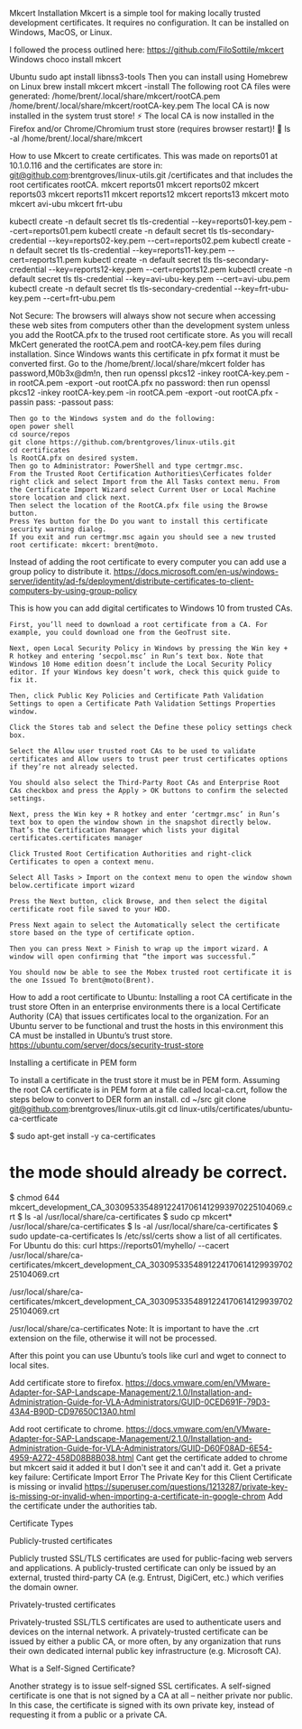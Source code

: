 Mkcert Installation 
Mkcert is a simple tool for making locally trusted development certificates. It requires no configuration. It can be installed on Windows, MacOS, or Linux. 

I followed the process outlined here: https://github.com/FiloSottile/mkcert 
Windows 
choco install mkcert 

Ubuntu 
sudo apt install libnss3-tools 
Then you can install using Homebrew on Linux 
brew install mkcert 
mkcert -install 
The following root CA files were generated: 
/home/brent/.local/share/mkcert/rootCA.pem 
/home/brent/.local/share/mkcert/rootCA-key.pem 
The local CA is now installed in the system trust store! ⚡️
The local CA is now installed in the Firefox and/or Chrome/Chromium trust store (requires browser restart)! 🦊
ls -al /home/brent/.local/share/mkcert

How to use Mkcert to create certificates. 
This was made on reports01 at 10.1.0.116
and the certificates are store in: git@github.com:brentgroves/linux-utils.git /certificates
and that includes the root certificates rootCA.
mkcert reports01
mkcert reports02
mkcert reports03
mkcert reports11
mkcert reports12
mkcert reports13
mkcert moto
mkcert avi-ubu
mkcert frt-ubu

kubectl create -n default secret tls tls-credential --key=reports01-key.pem --cert=reports01.pem
kubectl create -n default secret tls tls-secondary-credential --key=reports02-key.pem --cert=reports02.pem
kubectl create -n default secret tls tls-credential --key=reports11-key.pem --cert=reports11.pem
kubectl create -n default secret tls tls-secondary-credential --key=reports12-key.pem --cert=reports12.pem
kubectl create -n default secret tls tls-credential --key=avi-ubu-key.pem --cert=avi-ubu.pem
kubectl create -n default secret tls tls-secondary-credential --key=frt-ubu-key.pem --cert=frt-ubu.pem

Not Secure: 
The browsers will always show not secure when accessing these web sites from computers other than the development system unless you add the RootCA.pfx to the trused root certificate store. 
As you will recall MkCert generated the rootCA.pem and rootCA-key.pem files during installation. Since Windows wants this certificate in pfx format it must be converted first. 
    Go to the /home/brent/.local/share/mkcert folder 
    has password,M0b3x@dm!n, then run openssl pkcs12 -inkey rootCA-key.pem -in rootCA.pem -export -out rootCA.pfx 
    no password: then run openssl pkcs12 -inkey rootCA-key.pem -in rootCA.pem -export -out rootCA.pfx -passin pass: -passout pass:

    Then go to the Windows system and do the following:
    open power shell
    cd source/repos 
    git clone https://github.com/brentgroves/linux-utils.git
    cd certificates
    ls RootCA.pfx on desired system.  
    Then go to Administrator: PowerShell and type certmgr.msc. 
    From the Trusted Root Certification Authorities\Cerficates folder right click and select Import from the All Tasks context menu. From the Certificate Import Wizard select Current User or Local Machine store location and click next.   
    Then select the location of the RootCA.pfx file using the Browse button. 
    Press Yes button for the Do you want to install this certificate security warning dialog. 
    If you exit and run certmgr.msc again you should see a new trusted root certificate: mkcert: brent@moto. 
 

Instead of adding the root certificate to every computer you can add use a group policy to distribute it. 
https://docs.microsoft.com/en-us/windows-server/identity/ad-fs/deployment/distribute-certificates-to-client-computers-by-using-group-policy 

This is how you can add digital certificates to Windows 10 from trusted CAs. 

    First, you’ll need to download a root certificate from a CA. For example, you could download one from the GeoTrust site. 

    Next, open Local Security Policy in Windows by pressing the Win key + R hotkey and entering ‘secpol.msc’ in Run’s text box. Note that Windows 10 Home edition doesn’t include the Local Security Policy editor. If your Windows key doesn’t work, check this quick guide to fix it. 

    Then, click Public Key Policies and Certificate Path Validation Settings to open a Certificate Path Validation Settings Properties window. 

    Click the Stores tab and select the Define these policy settings check box. 

    Select the Allow user trusted root CAs to be used to validate certificates and Allow users to trust peer trust certificates options if they’re not already selected. 

    You should also select the Third-Party Root CAs and Enterprise Root CAs checkbox and press the Apply > OK buttons to confirm the selected settings. 

    Next, press the Win key + R hotkey and enter ‘certmgr.msc’ in Run’s text box to open the window shown in the snapshot directly below. That’s the Certification Manager which lists your digital certificates.certificates manager 

    Click Trusted Root Certification Authorities and right-click Certificates to open a context menu. 

    Select All Tasks > Import on the context menu to open the window shown below.certificate import wizard 

    Press the Next button, click Browse, and then select the digital certificate root file saved to your HDD. 

    Press Next again to select the Automatically select the certificate store based on the type of certificate option. 

    Then you can press Next > Finish to wrap up the import wizard. A window will open confirming that “the import was successful.” 

    You should now be able to see the Mobex trusted root certificate it is the one Issued To brent@moto(Brent). 

How to add a root certificate to Ubuntu:
Installing a root CA certificate in the trust store
Often in an enterprise environments there is a local Certificate Authority (CA) that issues certificates local to the organization. For an Ubuntu server to be functional and trust the hosts in this environment this CA must be installed in Ubuntu’s trust store.
https://ubuntu.com/server/docs/security-trust-store

Installing a certificate in PEM form

To install a certificate in the trust store it must be in PEM form. Assuming the root CA certificate is in PEM form at a file called local-ca.crt, follow the steps below to convert to DER form an install.
cd ~/src
git clone git@github.com:brentgroves/linux-utils.git
cd linux-utils/certificates/ubuntu-ca-certficate

$ sudo apt-get install -y ca-certificates
# the mode should already be correct.
$ chmod 644 mkcert_development_CA_303095335489122417061412993970225104069.crt
$ ls -al /usr/local/share/ca-certificates
$ sudo cp mkcert* /usr/local/share/ca-certificates
$ ls -al /usr/local/share/ca-certificates
$ sudo update-ca-certificates
ls /etc/ssl/certs show a list of all certificates.
For Ubuntu do this:
curl https://reports01/myhello/ --cacert /usr/local/share/ca-certificates/mkcert_development_CA_303095335489122417061412993970225104069.crt 

/usr/local/share/ca-certificates/mkcert_development_CA_303095335489122417061412993970225104069.crt

/usr/local/share/ca-certificates
Note: It is important to have the .crt extension on the file, otherwise it will not be processed.

After this point you can use Ubuntu’s tools like curl and wget to connect to local sites.

Add certificate store to firefox.
https://docs.vmware.com/en/VMware-Adapter-for-SAP-Landscape-Management/2.1.0/Installation-and-Administration-Guide-for-VLA-Administrators/GUID-0CED691F-79D3-43A4-B90D-CD97650C13A0.html


Add root certificate to chrome.
https://docs.vmware.com/en/VMware-Adapter-for-SAP-Landscape-Management/2.1.0/Installation-and-Administration-Guide-for-VLA-Administrators/GUID-D60F08AD-6E54-4959-A272-458D08B8B038.html
Cant get the certificate added to chrome but mkcert said it added it but I don't see it and can't add it.
Get a private key failure:
Certificate Import Error
The Private Key for this Client Certificate is missing or invalid
https://superuser.com/questions/1213287/private-key-is-missing-or-invalid-when-importing-a-certificate-in-google-chrom
Add the certificate under the authorities tab.

Certificate Types 

Publicly-trusted certificates 

Publicly trusted SSL/TLS certificates are used for public-facing web servers and applications. A publicly-trusted certificate can only be issued by an external, trusted third-party CA (e.g. Entrust, DigiCert, etc.) which verifies the domain owner. 

Privately-trusted certificates 

Privately-trusted SSL/TLS certificates are used to authenticate users and devices on the internal network. A privately-trusted certificate can be issued by either a public CA, or more often, by any organization that runs their own dedicated internal public key infrastructure (e.g. Microsoft CA). 

What is a Self-Signed Certificate? 

Another strategy is to issue self-signed SSL certificates. A self-signed certificate is one that is not signed by a CA at all – neither private nor public. In this case, the certificate is signed with its own private key, instead of requesting it from a public or a private CA. 

 
 

 

 

 

 

 
 